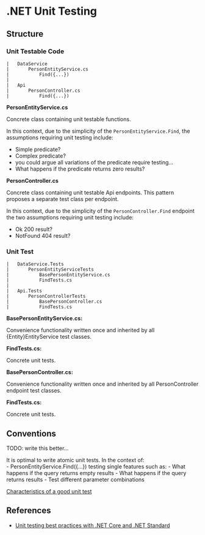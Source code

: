 # .NET Unit Testing

## Structure

### Unit Testable Code

```
|	DataService
|		PersonEntityService.cs
|           Find({...})
|
|	Api
|		PersonController.cs
|           Find({...})
```

**PersonEntityService.cs**

Concrete class containing unit testable functions.

In this context, due to the simplicity of the `PersonEntityService.Find`, the assumptions requiring unit testing include:

- Simple predicate?
- Complex predicate?
- you could argue all variations of the predicate require testing...
- What happens if the predicate returns zero results?

**PersonController.cs**

Concrete class containing unit testable Api endpoints. This pattern proposes a separate test class per endpoint.

In this context, due to the simplicity of the `PersonController.Find` endpoint the two assumptions requiring unit testing include:

- Ok 200 result?
- NotFound 404 result?

### Unit Test

```
|	DataService.Tests
|		PersonEntityServiceTests
|			BasePersonEntityService.cs
|			FindTests.cs
|
|	Api.Tests
|		PersonControllerTests
|			BasePersonController.cs
|			FindTests.cs
```

**BasePersonEntityService.cs:**

Convenience functionality written once and inherited by all {Entity}EntityService test classes.

**FindTests.cs:**

Concrete unit tests. 

**BasePersonController.cs:**

Convenience functionality written once and inherited by all PersonController endpoint test classes.

**FindTests.cs:**

Concrete unit tests. 

## Conventions

TODO: write this better...

It is optimal to write atomic unit tests. In the context of:  
    - PersonEntityService.Find({...}) testing single features such as:
        - What happens if the query returns empty results
        - What happens if the query returns results
        - Test different parameter combinations


[Characteristics of a good unit test](https://learn.microsoft.com/en-us/dotnet/core/testing/unit-testing-best-practices#characteristics-of-a-good-unit-test)

## References

- [Unit testing best practices with .NET Core and .NET Standard](https://learn.microsoft.com/en-us/dotnet/core/testing/unit-testing-best-practices?source=recommendations)